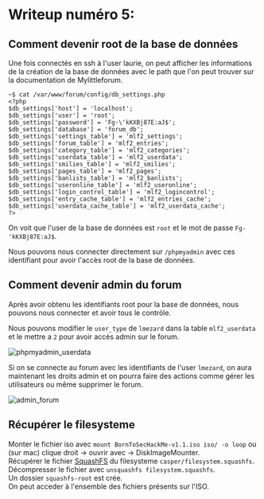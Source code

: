 # Writeup numéro 5:
## Comment devenir root de la base de données

Une fois connectés en ssh à l'user laurie, on peut afficher les informations de la création de la base de données avec le path que l'on peut trouver sur la documentation de Mylittleforum.

```
~$ cat /var/www/forum/config/db_settings.php
<?php
$db_settings['host'] = 'localhost';
$db_settings['user'] = 'root';
$db_settings['password'] = 'Fg-\'kKXBj87E:aJ$';
$db_settings['database'] = 'forum_db';
$db_settings['settings_table'] = 'mlf2_settings';
$db_settings['forum_table'] = 'mlf2_entries';
$db_settings['category_table'] = 'mlf2_categories';
$db_settings['userdata_table'] = 'mlf2_userdata';
$db_settings['smilies_table'] = 'mlf2_smilies';
$db_settings['pages_table'] = 'mlf2_pages';
$db_settings['banlists_table'] = 'mlf2_banlists';
$db_settings['useronline_table'] = 'mlf2_useronline';
$db_settings['login_control_table'] = 'mlf2_logincontrol';
$db_settings['entry_cache_table'] = 'mlf2_entries_cache';
$db_settings['userdata_cache_table'] = 'mlf2_userdata_cache';
?>
```

On voit que l'user de la base de données est `root` et le mot de passe `Fg-'kKXBj87E:aJ$`.

Nous pouvons nous connecter directement sur `/phpmyadmin` avec ces identifiant pour avoir l'accès root de la base de données.

## Comment devenir admin du forum

Après avoir obtenu les identifiants root pour la base de données, nous pouvons nous connecter et avoir tous le contrôle.

Nous pouvons modifier le `user_type` de `lmezard` dans la table `mlf2_userdata` et le mettre a `2` pour avoir accès admin sur le forum.

![phpmyadmin_userdata](/assets/phpmyadmin_userdata.png)

Si on se connecte au forum avec les identifiants de l'user `lmezard`, on aura maintenant les droits admin et on pourra faire des actions comme gérer les utilisateurs ou même supprimer le forum.

![admin_forum](/assets/admin_forum.png)

## Récupérer le filesysteme

Monter le fichier iso avec `mount BornToSecHackMe-v1.1.iso iso/ -o loop` ou (sur mac) clique droit -> ouvrir avec -> DiskImageMounter.  
Récupérer le fichier [SquashFS](https://en.wikipedia.org/wiki/SquashFS) du filesysteme `casper/filesystem.squashfs`.  
Décompresser le fichier avec `unsquashfs filesystem.squashfs`.  
Un dossier `squashfs-root` est crée.  
On peut acceder à l'ensemble des fichiers présents sur l'ISO.  
